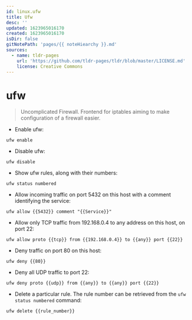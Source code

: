 ```yaml
---
id: linux.ufw
title: Ufw
desc: ''
updated: 1623965016170
created: 1623965016170
isDir: false
gitNotePath: 'pages/{{ noteHiearchy }}.md'
sources:
  - name: tldr-pages
    url: 'https://github.com/tldr-pages/tldr/blob/master/LICENSE.md'
    license: Creative Commons
---
```

# ufw

> Uncomplicated Firewall.
> Frontend for iptables aiming to make configuration of a firewall easier.

- Enable ufw:

`ufw enable`

- Disable ufw:

`ufw disable`

- Show ufw rules, along with their numbers:

`ufw status numbered`

- Allow incoming traffic on port 5432 on this host with a comment identifying the service:

`ufw allow {{5432}} comment "{{Service}}"`

- Allow only TCP traffic from 192.168.0.4 to any address on this host, on port 22:

`ufw allow proto {{tcp}} from {{192.168.0.4}} to {{any}} port {{22}}`

- Deny traffic on port 80 on this host:

`ufw deny {{80}}`

- Deny all UDP traffic to port 22:

`ufw deny proto {{udp}} from {{any}} to {{any}} port {{22}}`

- Delete a particular rule. The rule number can be retrieved from the `ufw status numbered` command:

`ufw delete {{rule_number}}`


